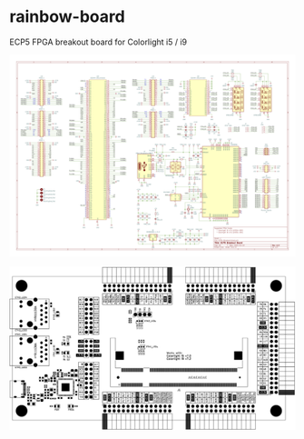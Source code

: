# rainbow-board
ECP5 FPGA breakout board for Colorlight i5 / i9

![Schematics](schematics.png)

![PCB Board](board.svg)
